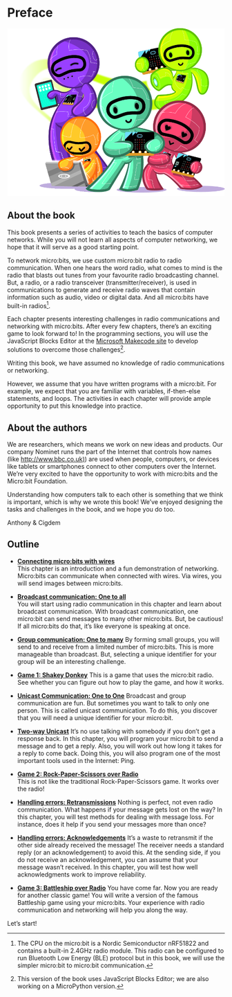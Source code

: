Preface
=======

![Cover image](introduction/cover.png)

About the book
------------------------------------

This book presents a series of activities to teach the basics of computer networks. While you will not
learn all aspects of computer networking, we hope that it will serve as a good starting point.

To network micro:bits, we use custom micro:bit radio to radio communication. When one hears the
word radio, what comes to mind is the radio that blasts out tunes from your favourite radio broadcasting
channel. But, a radio, or a radio transceiver (transmitter/receiver), is used in communications to
generate and receive radio waves that contain information such as audio, video or digital data. And
all micro:bits have built-in radios[^1].

Each chapter presents interesting challenges in radio communications and networking with micro:bits.
After every few chapters, there’s an exciting game to look forward to! In the programming sections, you will use the JavaScript Blocks Editor at the [Microsoft Makecode site](https://makecode.microbit.org/) to develop solutions to overcome those challenges[^2]. 

Writing this book, we have assumed no knowledge of radio communications or networking. 

However, we assume that you have written programs with a micro:bit. For example, we expect that you are familiar with variables, if-then-else statements, and loops. The activities in each chapter will provide ample opportunity to put this knowledge into practice.

About the authors
-----------------

We are researchers, which means we work on new ideas and products. Our company Nominet runs the part of the Internet that controls how names (like
[http://www.bbc.co.uk)](http://www.bbc.co.uk)) are used when people, computers, or devices like tablets or smartphones connect to
other computers over the Internet. We’re very excited to have the opportunity to work with micro:bits
and the Micro:bit Foundation.

Understanding how computers talk to each other is something that we think is important, which is why
we wrote this book! We’ve enjoyed designing the tasks and challenges in the book, and we hope you
do too.

Anthony & Cigdem

Outline
-------

- [**Connecting micro:bits with wires**](wiredcommunication/wiredcommunication.md)  
    This chapter is an introduction and a fun demonstration of networking. Micro:bits can communicate
    when connected with wires. Via wires, you will send images between micro:bits.

- [**Broadcast communication: One to all**](broadcast/broadcast.md)  
    You will start using radio communication in this chapter and learn about broadcast communication.
    With broadcast communication, one micro:bit can send messages to many other micro:bits. But, be
    cautious! If all micro:bits do that, it’s like everyone is speaking at once.

- [**Group communication: One to many**](groupcommunication/groupcommunication.md)
    By forming small groups, you will send to and receive from a limited number of micro:bits. This is more
    manageable than broadcast. But, selecting a unique identifier for your group will be an interesting
     challenge.

- [**Game 1: Shakey Donkey**](shakeydonkey/shakeydonkey.md)
    This is a game that uses the micro:bit radio. See whether you can figure out how to play the game,
    and how it works.

- [**Unicast Communication: One to One**](unicast/unicast.md)
    Broadcast and group communication are fun. But sometimes you want to talk to only one person.
    This is called unicast communication. To do this, you discover that you will need a unique identifier
    for your micro:bit.

- [**Two-way Unicast**](twowayunicast/twowayunicast.md)
    It’s no use talking with somebody if you don’t get a response back. In this chapter, you will program
    your micro:bit to send a message and to get a reply. Also, you will work out how long it takes for a
    reply to come back. Doing this, you will also program one of the most important tools used in the
    Internet: Ping.

- [**Game 2: Rock-Paper-Scissors over Radio**](rockpaperscissors/rockpaperscissors.md)  
    This is not like the traditional Rock-Paper-Scissors game. It
    works over the radio!

- [**Handling errors: Retransmissions**](retransmissions/retransmissions.md)
     Nothing is perfect, not even radio communication. What happens if
    your message gets lost on the way? In this chapter, you will test
    methods for dealing with message loss. For instance, does it help if
    you send your messages more than once?

- [**Handling errors: Acknowledgements**](acknowledgements/acknowledgements.md)
    It’s a waste to retransmit if the other side already received the message! The receiver needs a
    standard reply (or an acknowledgement) to avoid this. At the sending side, if you do not receive an
    acknowledgement, you can assume that your message wasn’t received. In this chapter, you will test
    how well acknowledgments work to improve reliability.

- [**Game 3: Battleship over Radio**](battleship/battleship.md)
    You have come far. Now you are ready for another classic game!
    You will write a version of the famous Battleship game using
    your micro:bits. Your experience with radio communication and
    networking will help you along the way.

Let’s start!

[^1]: The CPU on the micro:bit is a Nordic Semiconductor nRF51822 and contains a built-in 2.4GHz radio module. This radio can be configured to run Bluetooth Low Energy
(BLE) protocol but in this book, we will use the simpler micro:bit to micro:bit communication.

[^2]: This version of the book uses JavaScript Blocks Editor; we are also working on a MicroPython version.
